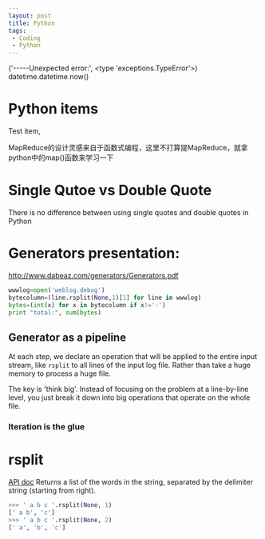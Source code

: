 ```yaml
---
layout: post
title: Python
tags:
 - Coding
 - Python
---
```



('-----Unexpected error:', <type 'exceptions.TypeError'>) datetime.datetime.now()


# Python items

Test item,

MapReduce的设计灵感来自于函数式编程，这里不打算提MapReduce，就拿python中的map()函数来学习一下


# Single Qutoe vs Double Quote
There is no difference between using single quotes and double quotes in Python

# Generators presentation:
http://www.dabeaz.com/generators/Generators.pdf

```python
wwwlog=open('weblog.debug')
bytecolumn=(line.rsplit(None,1)[1] for line in wwwlog)
bytes=(int(x) for x in bytecolumn if x!='-')
print "total:", sum(bytes)
```

## Generator as a pipeline

At each step, we declare an operation that will be applied to the entire input stream, like `rsplit` to all lines of the input log file. Rather than take a huge memory to process a huge file.

The key is 'think big'. Instead of focusing on the problem at a line-by-line level, you just break it down into big operations that operate on the whole file.

### Iteration is the glue


# rsplit
[API doc](http://python-reference.readthedocs.io/en/latest/docs/str/rsplit.html)
Returns a list of the words in the string, separated by the delimiter string (starting from right).
```python
>>> ' a b c '.rsplit(None, 1)
[' a b', 'c']
>>> ' a b c '.rsplit(None, 2)
[' a', 'b', 'c']
```
